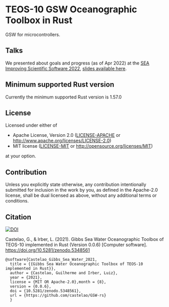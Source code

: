 # TEOS-10 GSW Oceanographic Toolbox in Rust

GSW for microcontrollers.

## Talks

We presented about goals and progress (as of Apr 2022) at the
[SEA Improving Scientific Software 2022](https://sea.ucar.edu/conference/2022),
[slides available here](https://github.com/castelao/GSW-rs/tree/main/doc/talks).

## Minimum supported Rust version

Currently the minimum supported Rust version is 1.57.0

## License

Licensed under either of

 * Apache License, Version 2.0
   ([LICENSE-APACHE](LICENSE-APACHE) or http://www.apache.org/licenses/LICENSE-2.0)
 * MIT license
   ([LICENSE-MIT](LICENSE-MIT) or http://opensource.org/licenses/MIT)

at your option.

## Contribution

Unless you explicitly state otherwise, any contribution intentionally submitted
for inclusion in the work by you, as defined in the Apache-2.0 license, shall be
dual licensed as above, without any additional terms or conditions.

## Citation

[![DOI](https://zenodo.org/badge/DOI/10.5281/zenodo.5348561.svg)](https://doi.org/10.5281/zenodo.5348561)

Castelao, G., & Irber, L. (2021). Gibbs Sea Water Oceanographic Toolbox of TEOS-10 implemented in Rust (Version 0.0.6) [Computer software]. https://doi.org/10.5281/zenodo.5348561

```
@software{Castelao_Gibbs_Sea_Water_2021,
  title = {{Gibbs Sea Water Oceanographic Toolbox of TEOS-10 implemented in Rust}},
  author = {Castelao, Guilherme and Irber, Luiz},
  year = {2021},
  license = {MIT OR Apache-2.0},month = {8},
  version = {0.0.6},
  doi = {10.5281/zenodo.5348561},
  url = {https://github.com/castelao/GSW-rs}
  }
```
